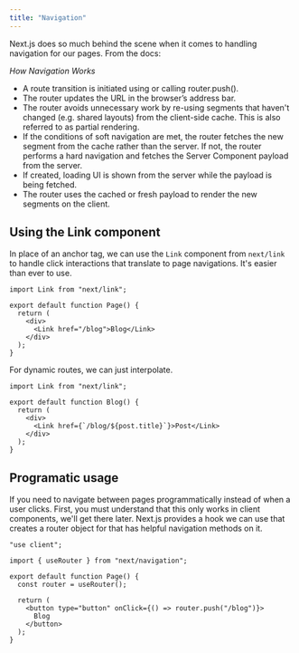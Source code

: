 ```yaml
---
title: "Navigation"
---
```


Next.js does so much behind the scene when it comes to handling navigation for our pages. From the docs:

_How Navigation Works_
<br>

- A route transition is initiated using <Link> or calling router.push().
- The router updates the URL in the browser’s address bar.
- The router avoids unnecessary work by re-using segments that haven't changed (e.g. shared layouts) from the client-side cache. This is also referred to as partial rendering.
- If the conditions of soft navigation are met, the router fetches the new segment from the cache rather than the server. If not, the router performs a hard navigation and fetches the Server Component payload from the server.
- If created, loading UI is shown from the server while the payload is being fetched.
- The router uses the cached or fresh payload to render the new segments on the client.

## Using the Link component

In place of an anchor tag, we can use the `Link` component from `next/link` to handle click interactions that translate to page navigations. It's easier than ever to use.

```tsx
import Link from "next/link";

export default function Page() {
  return (
    <div>
      <Link href="/blog">Blog</Link>
    </div>
  );
}
```

For dynamic routes, we can just interpolate.

```tsx
import Link from "next/link";

export default function Blog() {
  return (
    <div>
      <Link href={`/blog/${post.title}`}>Post</Link>
    </div>
  );
}
```

## Programatic usage

If you need to navigate between pages programmatically instead of when a user clicks. First, you must understand that this only works in client components, we'll get there later. Next.js provides a hook we can use that creates a router object for that has helpful navigation methods on it.

```tsx
"use client";

import { useRouter } from "next/navigation";

export default function Page() {
  const router = useRouter();

  return (
    <button type="button" onClick={() => router.push("/blog")}>
      Blog
    </button>
  );
}
```
